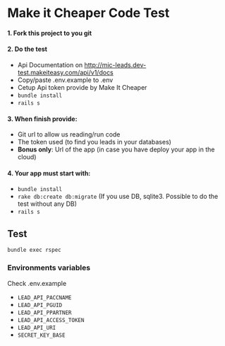 # Make it Cheaper Code Test

#### 1. Fork this project to you git

#### 2. Do the test
- Api Documentation on http://mic-leads.dev-test.makeiteasy.com/api/v1/docs
- Copy/paste .env.example to .env
- Cetup Api token provide by Make It Cheaper
- `bundle install`
- `rails s`

#### 3. When finish provide:
- Git url to allow us reading/run code
- The token used (to find you leads in your databases)
- **Bonus only**: Url of the app (in case you have deploy your app in the cloud)

#### 4. Your app must start with:
- `bundle install`
- `rake db:create db:migrate` (If you use DB, sqlite3. Possible to do the test without any DB)
- `rails s`

## Test
    bundle exec rspec

### Environments variables
Check .env.example
- `LEAD_API_PACCNAME`
- `LEAD_API_PGUID`
- `LEAD_API_PPARTNER`
- `LEAD_API_ACCESS_TOKEN`
- `LEAD_API_URI`
- `SECRET_KEY_BASE`
